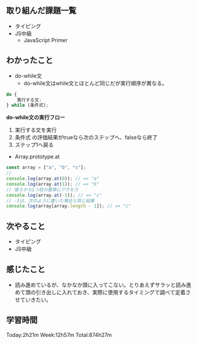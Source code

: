 ## 取り組んだ課題一覧
- タイピング
- JS中級
    - JavaScript Primer
## わかったこと
- do-while文
    - do-while文はwhile文とほとんど同じだが実行順序が異なる。
```javascript
do {
    実行する文;
} while (条件式);
```
 **do-while文の実行フロー**
1. 実行する文を実行
2. 条件式 の評価結果がtrueなら次のステップへ、falseなら終了
3. ステップ1へ戻る
- Array.prototype.at
```javascript
const array = ["a", "b", "c"];
//
console.log(array.at(0)); // => "a"
console.log(array.at(1)); // => "b"
// 後ろから1つ目の要素にアクセス
console.log(array.at(-1)); // => "c"
// -1は、次のように書いた場合と同じ結果
console.log(array[array.length - 1]); // => "c"
```
## 次やること
- タイピング
- JS中級
## 感じたこと
- 読み進めているが、なかなか頭に入ってこない。とりあえずサラッと読み進めて頭の引き出しに入れておき、実際に使用するタイミングで調べて定着させていきたい。
## 学習時間
Today:2h21m Week:12h57m Total:874h27m